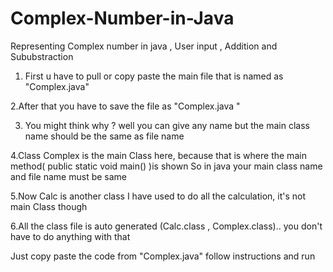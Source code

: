 # Complex-Number-in-Java



Representing Complex number in java ,
User input ,
Addition and Sububstraction




1. First u have to pull or copy paste the main file that is named as "Complex.java"

2.After that you have to save the file as "Complex.java "

3.   You might think why ? 
   well you can give any name but the main class name should be the same as file name

4.Class Complex is the main Class here, because that is where the main method( public static void main() )is shown
  So in java your main class name and file name must be same 

5.Now Calc is another class I have used to do all the calculation, it's not main Class though

6.All the class file is auto generated (Calc.class , Complex.class).. you don't have to do anything with that

Just copy paste the code from "Complex.java" follow instructions and run
